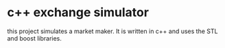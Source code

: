 # c++ exchange simulator
this project simulates a market maker. It is written in c++ and uses the STL and boost libraries.